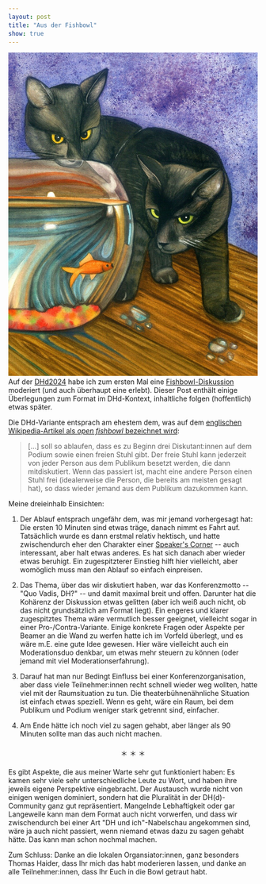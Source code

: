 ```yaml
---
layout: post
title: "Aus der Fishbowl"
show: true
---
```



![Fishbowl AI Art](/assets/img/2024-03-02-fishbowl-2.jpg) Auf der [DHd2024](https://dhd2024.dig-hum.de) habe ich zum ersten Mal eine [Fishbowl-Diskussion](https://de.wikipedia.org/wiki/Fishbowl_(Diskussionsmethode)) moderiert (und auch überhaupt eine erlebt). Dieser Post enthält einige Überlegungen zum Format im DHd-Kontext, inhaltliche folgen (hoffentlich) etwas später.

Die DHd-Variante entsprach am ehestem dem, was auf dem [englischen Wikipedia-Artikel als *open fishbowl* bezeichnet wird](https://en.wikipedia.org/wiki/Fishbowl_(conversation)):

> [...] soll so ablaufen, dass es zu Beginn drei Diskutant:innen auf dem Podium sowie einen freien Stuhl gibt. Der freie Stuhl kann jederzeit von jeder Person aus dem Publikum besetzt werden, die dann mitdiskutiert. Wenn das passiert ist, macht eine andere Person einen Stuhl frei (idealerweise die Person, die bereits am meisten gesagt hat), so dass wieder jemand aus dem Publikum dazukommen kann.

Meine dreieinhalb Einsichten:

1. Der Ablauf entsprach ungefähr dem, was mir jemand vorhergesagt hat: Die ersten 10 Minuten sind etwas träge, danach nimmt es Fahrt auf. Tatsächlich wurde es dann erstmal relativ hektisch, und hatte zwischendurch eher den Charakter einer [Speaker's Corner](https://en.wikipedia.org/wiki/Speakers%27_Corner) -- auch interessant, aber halt etwas anderes. Es hat sich danach aber wieder etwas beruhigt. Ein zugespitzterer Einstieg hilft hier vielleicht, aber womöglich muss man den Ablauf so einfach einpreisen.

2. Das Thema, über das wir diskutiert haben, war das Konferenzmotto -- "Quo Vadis, DH?" -- und damit maximal breit und offen. Darunter hat die Kohärenz der Diskussion etwas gelitten (aber ich weiß auch nicht, ob das nicht grundsätzlich am Format liegt). Ein engeres und klarer zugespitztes Thema wäre vermutlich besser geeignet, vielleicht sogar in einer Pro-/Contra-Variante. Einige konkrete Fragen oder Aspekte per Beamer an die Wand zu werfen hatte ich im Vorfeld überlegt, und es wäre m.E. eine gute Idee gewesen. Hier wäre vielleicht auch ein Moderationsduo denkbar, um etwas mehr steuern zu können (oder jemand mit viel Moderationserfahrung).

3. Darauf hat man nur Bedingt Einfluss bei einer Konferenzorganisation, aber dass viele Teilnehmer:innen recht schnell wieder weg wollten, hatte viel mit der Raumsituation zu tun. Die theaterbühnenähnliche Situation ist einfach etwas speziell. Wenn es geht, wäre ein Raum, bei dem Publikum und Podium weniger stark getrennt sind, einfacher.

4. Am Ende hätte ich noch viel zu sagen gehabt, aber länger als 90 Minuten sollte man das auch nicht machen.

<div style="text-align:center;margin:20px">＊ ＊ ＊</div>

Es gibt Aspekte, die aus meiner Warte sehr gut funktioniert haben: Es kamen sehr viele sehr unterschiedliche Leute zu Wort, und haben ihre jeweils eigene Perspektive eingebracht. Der Austausch wurde nicht von einigen wenigen dominiert, sondern hat die Pluralität in der DH(d)-Community ganz gut repräsentiert. Mangelnde Lebhaftigkeit oder gar Langeweile kann man dem Format auch nicht vorwerfen, und dass wir zwischendurch bei einer Art "DH und ich"-Nabelschau angekommen sind, wäre ja auch nicht passiert, wenn niemand etwas dazu zu sagen gehabt hätte. Das kann man schon nochmal machen.

Zum Schluss: Danke an die lokalen Organsiator:innen, ganz besonders Thomas Haider, dass Ihr mich das habt moderieren lassen, und danke an alle Teilnehmer:innen, dass Ihr Euch in die Bowl getraut habt.